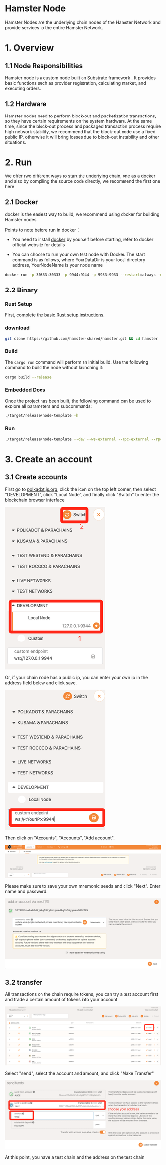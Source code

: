 # Hamster Node

Hamster Nodes are the underlying chain nodes of the Hamster Network and provide services to the entire Hamster Network.

# 1. Overview

## 1.1 Node Responsibilities

Hamster node is a custom node built on Substrate framework . It provides basic functions such as provider registration, calculating market, and executing orders.

## 1.2 Hardware

Hamster nodes need to perform block-out and packetization transactions, so they have certain requirements on the system hardware. At the same time, since the block-out process and packaged transaction process require high network stability, we recommend that the block-out node use a fixed public IP, otherwise it will bring losses due to block-out instability and other situations.

# 2. Run

We offer two different ways to start the underlying chain, one as a docker and also by compiling the source code directly, we recommend the first one here

## 2.1 Docker

docker is the easiest way to build, we recommend using docker for building Hamster nodes

Points to note before run in docker：

- You need to install [docker](https://www.docker.com/) by yourself before starting, refer to docker official website for details

* You can choose to run your own test node with Docker. The start command is as follows, where YourDataDir is your local directory address, YourNodeName is your node name 

```bash
docker run -p 30333:30333 -p 9944:9944 -p 9933:9933 --restart=always -d -v <YourDataDir>:/tmp/db --name=hamster hamstershare/hamster:v1.0.0 /opt/ttchain/node-template --dev --name <YourNodeName> --ws-external --rpc-external --rpc-cors all --unsafe-rpc-external --rpc-methods unsafe --unsafe-ws-external --no-mdns
```

## 2.2 Binary

### Rust Setup

First, complete the [basic Rust setup instructions](https://github.com/hamster-shared/hamster/blob/main/docs/rust-setup.md).

### download

```bash
git clone https://github.com/hamster-shared/hamster.git && cd hamster
```

### Build

The `cargo run` command will perform an initial build. Use the following command to build the node
without launching it:

```sh
cargo build --release
```

### Embedded Docs

Once the project has been built, the following command can be used to explore all parameters and subcommands:

```bash
./target/release/node-template -h
```

### Run

```bash
./target/release/node-template --dev --ws-external --rpc-external --rpc-cors all --unsafe-rpc-external --rpc-methods unsafe --unsafe-ws-external --no-mdns
```

# 3. Create an account

## 3.1 Create accounts

First go to [polkadot.js.org](https://polkadot.js.org/apps/), click the icon on the top left corner, then select "DEVELOPMENT", click "Local Node", and finally click "Switch" to enter the blockchain browser interface

![image-20220221164251970](./doc/20220221164252.png)

Or, if your chain node has a public ip, you can enter your own ip in the address field below and click save.

![image-20220223141139131](./doc/20220223141139.png)



Then click on "Accounts", "Accounts", "Add account".

![image-20220221164436150](./doc/20220221164436.png)

Please make sure to save your own mnemonic seeds and click "Next". Enter name and password.

![image-20220221164601246](./doc/20220221164601.png)

## 3.2 transfer

All transactions on the chain require tokens, you can try a test account first and trade a certain amount of tokens into your account

![image-20220223141906963](./doc/20220223141907.png)

Select "send", select the account and amount, and click "Make Transfer"

![image-20220223142022730](./doc/20220223142022.png)

At this point, you have a test chain and the address on the test chain

